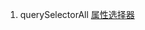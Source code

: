 1. querySelectorAll [属性选择器](https://stackoverflow.com/questions/2694640/find-an-element-in-dom-based-on-an-attribute-value#16775485)


